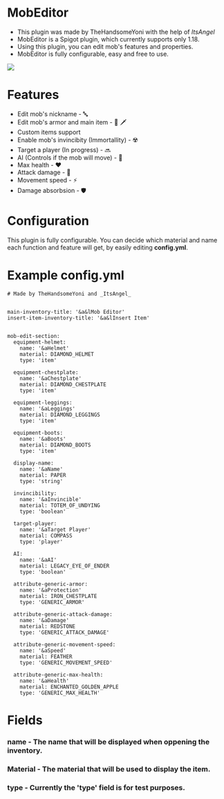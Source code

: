 # MobEditor
- This plugin was made by TheHandsomeYoni with the help of _ItsAngel_
- MobEditor is a Spigot plugin, which currently supports only 1.18. 
- Using this plugin, you can edit mob's features and properties.
- MobEditor is fully configurable, easy and free to use.

![](https://img.shields.io/github/v/release/Angel-Yoni/MobEditor.svg)


# Features
- Edit mob's nickname - 🔤
- Edit mob's armor and main item - 👕 🗡️
- Custom items support 
- Enable mob's invincibity (Immortallity) - ☢️
- Target a player (In progress) - 🔜
- AI (Controls if the mob will move) - 🤖
- Max health - ❤️
- Attack damage - 🦾
- Movement speed - ⚡
- Damage absorbsion - 🛡️

# Configuration
This plugin is fully configurable. 
You can decide which material and name each function and feature will get, by easily editing **config.yml**.

# Example config.yml

```
# Made by TheHandsomeYoni and _ItsAngel_


main-inventory-title: '&a&lMob Editor'
insert-item-inventory-title: '&a&lInsert Item'


mob-edit-section:
  equipment-helmet:
    name: '&aHelmet'
    material: DIAMOND_HELMET
    type: 'item'

  equipment-chestplate:
    name: '&aChestplate'
    material: DIAMOND_CHESTPLATE
    type: 'item'

  equipment-leggings:
    name: '&aLeggings'
    material: DIAMOND_LEGGINGS
    type: 'item'

  equipment-boots:
    name: '&aBoots'
    material: DIAMOND_BOOTS
    type: 'item'

  display-name:
    name: '&aName'
    material: PAPER
    type: 'string'

  invincibility:
    name: '&aInvincible'
    material: TOTEM_OF_UNDYING
    type: 'boolean'

  target-player:
    name: '&aTarget Player'
    material: COMPASS
    type: 'player'

  AI:
    name: '&aAI'
    material: LEGACY_EYE_OF_ENDER
    type: 'boolean'

  attribute-generic-armor:
    name: '&aProtection'
    material: IRON_CHESTPLATE
    type: 'GENERIC_ARMOR'

  attribute-generic-attack-damage:
    name: '&aDamage'
    material: REDSTONE
    type: 'GENERIC_ATTACK_DAMAGE'

  attribute-generic-movement-speed:
    name: '&aSpeed'
    material: FEATHER
    type: 'GENERIC_MOVEMENT_SPEED'

  attribute-generic-max-health:
    name: '&aHealth'
    material: ENCHANTED_GOLDEN_APPLE
    type: 'GENERIC_MAX_HEALTH'
```

# Fields

### **name** - The name that will be displayed when oppening the inventory.

### **Material** - The material that will be used to display the item.

### **type** - Currently the 'type' field is for test purposes.
